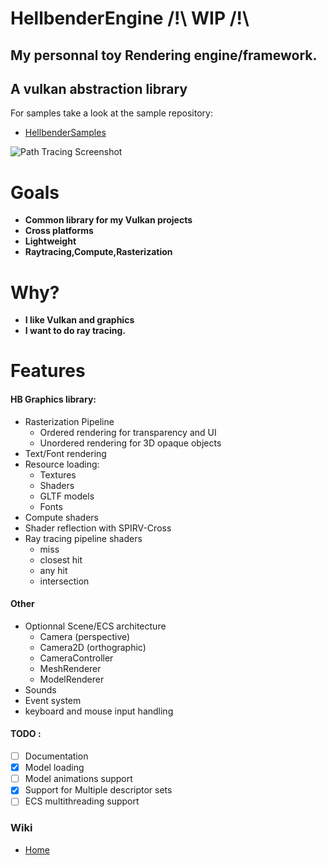 # HellbenderEngine /!\ WIP /!\
## My personnal toy Rendering engine/framework.
## A vulkan abstraction library

For samples take a look at the sample repository:
- [HellbenderSamples](https://github.com/Goutch/HellbenderSamples)
  
![Path Tracing Screenshot](https://github.com/Goutch/HellbenderEngine/blob/master/Screenshots/Sponza.PNG)

# Goals
- **Common library for my Vulkan projects**
- **Cross platforms**
- **Lightweight**
- **Raytracing,Compute,Rasterization**

# Why?
- **I like Vulkan and graphics**
- **I want to do ray tracing.**

# Features
#### HB Graphics library:
- Rasterization Pipeline
  - Ordered rendering for transparency and UI
  - Unordered rendering for 3D opaque objects
- Text/Font rendering
- Resource loading:
	- Textures
	- Shaders
	- GLTF models
    - Fonts
- Compute shaders
- Shader reflection with SPIRV-Cross
- Ray tracing pipeline shaders
	- miss
	- closest hit
	- any hit
	- intersection
#### Other
- Optionnal Scene/ECS architecture
	- Camera (perspective)
	- Camera2D (orthographic)
	- CameraController
	- MeshRenderer
    - ModelRenderer
- Sounds
- Event system
- keyboard and mouse input handling

#### TODO :
- [ ] Documentation
- [x] Model loading 
- [ ] Model animations support
- [x] Support for Multiple descriptor sets
- [ ] ECS multithreading support

### Wiki
- [Home](https://github.com/Goutch/HellbenderEngine/wiki)

